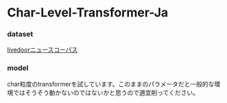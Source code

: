 # Char-Level-Transformer-Ja #
### dataset
[livedoorニュースコーパス](https://www.rondhuit.com/download.html)
### model
char粒度のtransformerを試しています。このままのパラメータだと一般的な環境ではそうそう動かないのではないかと思うので適宜削ってください。
